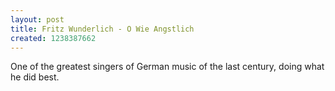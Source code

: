 ```yaml
---
layout: post
title: Fritz Wunderlich - O Wie Angstlich
created: 1238387662
---
```

<p>One of the greatest singers of German music of the last century, doing what he did best.</p>
